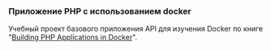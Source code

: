 ### Приложение PHP с использованием docker
Учебный проект базового приложения API для изучения Docker по книге "[Building PHP Applications in Docker](https://www.shiphp.com/books)".

